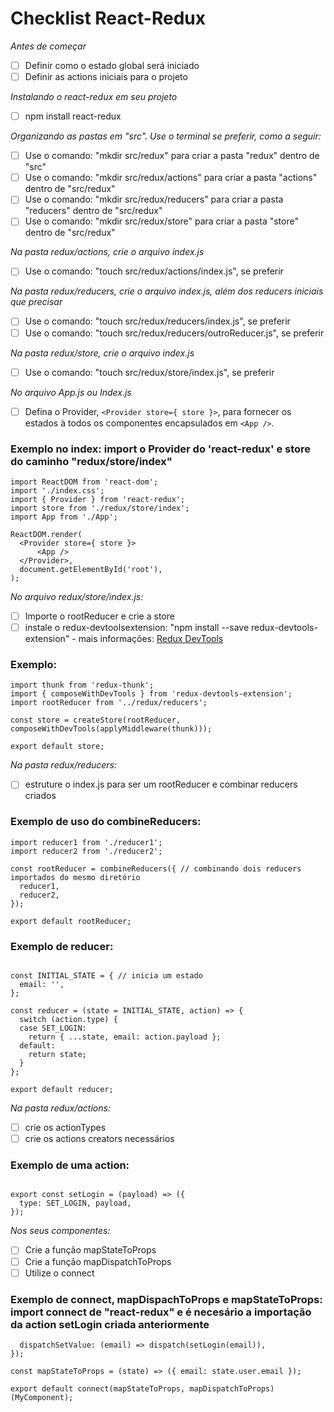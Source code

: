 # Checklist React-Redux

*Antes de começar*
- [ ] Definir como o estado global será iniciado
- [ ] Definir as actions iniciais para o projeto

*Instalando o react-redux em seu projeto*
- [ ] npm install react-redux

*Organizando as pastas em "src". Use o terminal se preferir, como a seguir:*
- [ ] Use o comando: "mkdir src/redux" para criar a pasta "redux" dentro de "src"
- [ ] Use o comando: "mkdir src/redux/actions" para criar a pasta "actions" dentro de "src/redux"
- [ ] Use o comando: "mkdir src/redux/reducers" para criar a pasta "reducers" dentro de "src/redux"
- [ ] Use o comando: "mkdir src/redux/store" para criar a pasta "store" dentro de "src/redux"

*Na pasta redux/actions, crie o arquivo index.js*
- [ ] Use o comando:  "touch src/redux/actions/index.js", se preferir

*Na pasta redux/reducers, crie o arquivo index.js, além dos reducers iniciais que precisar*
- [ ] Use o comando:  "touch src/redux/reducers/index.js", se preferir
- [ ] Use o comando:  "touch src/redux/reducers/outroReducer.js", se preferir

*Na pasta redux/store, crie o arquivo index.js*
- [ ] Use o comando:  "touch src/redux/store/index.js", se preferir

*No arquivo App.js ou Index.js*
- [ ] Defina o Provider, `<Provider store={ store }>`, para fornecer os estados à todos os componentes encapsulados em `<App />`.

### Exemplo no index: import o Provider do 'react-redux' e store do caminho "redux/store/index"
```import React from 'react';
import ReactDOM from 'react-dom';
import './index.css';
import { Provider } from 'react-redux';
import store from './redux/store/index';
import App from './App';

ReactDOM.render(
  <Provider store={ store }>
      <App />
  </Provider>,
  document.getElementById('root'),
);
```

*No arquivo redux/store/index.js:*
- [ ] Importe o rootReducer e crie a store
- [ ] instale o redux-devtoolsextension: "npm install --save redux-devtools-extension" - mais informações: [Redux DevTools](https://github.com/reduxjs/redux-devtools)

### Exemplo:
```import { createStore, applyMiddleware } from 'redux';
import thunk from 'redux-thunk';
import { composeWithDevTools } from 'redux-devtools-extension';
import rootReducer from '../redux/reducers';

const store = createStore(rootReducer, composeWithDevTools(applyMiddleware(thunk)));

export default store;
```

*Na pasta redux/reducers:*
- [ ] estruture o index.js para ser um rootReducer e combinar reducers criados
### Exemplo de uso do combineReducers:
```import { combineReducers } from 'redux'; // importe o combineReducers para unificar quantos reducers precisar
import reducer1 from './reducer1';
import reducer2 from './reducer2';

const rootReducer = combineReducers({ // combinando dois reducers importados do mesmo diretório
  reducer1,
  reducer2,
});

export default rootReducer;
```

### Exemplo de reducer:
```import { SET_LOGIN } from '../actions'; // importa a action

const INITIAL_STATE = { // inicia um estado
  email: '',
};

const reducer = (state = INITIAL_STATE, action) => {
  switch (action.type) {
  case SET_LOGIN:
    return { ...state, email: action.payload };
  default:
    return state;
  }
};

export default reducer;
```

*Na pasta redux/actions:*
- [ ] crie os actionTypes
- [ ] crie os actions creators necessários

### Exemplo de uma action:
```export const SET_LOGIN = 'SET_LOGIN';

export const setLogin = (payload) => ({
  type: SET_LOGIN, payload,
});
```

*Nos seus componentes:*
- [ ] Crie a função mapStateToProps
- [ ] Crie a função mapDispatchToProps
- [ ] Utilize o connect

### Exemplo de connect, mapDispachToProps e mapStateToProps: import connect de "react-redux" e é necesário a importação da action setLogin criada anteriormente
```const mapDispatchToProps = (dispatch) => ({
  dispatchSetValue: (email) => dispatch(setLogin(email)),
});

const mapStateToProps = (state) => ({ email: state.user.email });

export default connect(mapStateToProps, mapDispatchToProps)(MyComponent);
```